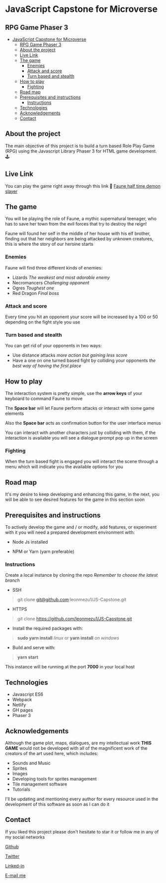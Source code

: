 # JavaScript Capstone for Microverse

## RPG Game Phaser 3

<!-- INDEX -->

- [JavaScript Capstone for Microverse](#javascript-capstone-for-microverse)
  - [RPG Game Phaser 3](#rpg-game-phaser-3)
  - [About the project](#about-the-project)
  - [Live Link](#live-link)
  - [The game](#the-game)
    - [Enemies](#enemies)
    - [Attack and score](#attack-and-score)
    - [Turn based and stealth](#turn-based-and-stealth)
  - [How to play](#how-to-play)
    - [Fighting](#fighting)
  - [Road map](#road-map)
  - [Prerequisites and instructions](#prerequisites-and-instructions)
    - [Instructions](#instructions)
  - [Technologies](#technologies)
  - [Acknowledgements](#acknowledgements)
  - [Contact](#contact)

<!-- ABOUT THE PROJECT -->

## About the project

The main objective of this project is to build a turn based Role Play Game (RPG) using the Javascript Library Phaser 3 for HTML game development. 🕹

## Live Link

You can play the game right away through this link 📎
[Faune half time demon slayer](https://faune.netlify.app/)

## The game

You will be playing the role of Faune, a mythic supernatural teenager, who has to save her town from the evil forces that try to destroy the reign!

Faune will found her self in the middle of her house with his elf brother, finding out that her neighbors are being attacked by unknown creatures, this is where the story of our heroine starts

### Enemies

Faune will find three different kinds of enemies:

- Lizards *The weakest and most adorable enemy*
- Necromancers *Challenging opponent*
- Ogres *Toughest one*
- Red Dragon *Final boss*

### Attack and score

Every time you hit an opponent your score will be increased by a 100 or 50 depending on the fight style you use

### Turn based and stealth

You can get rid of your opponents in two ways:

- Use distance attacks *more action but gaining less score*
- Have a one on one turned based fight by colliding your opponents *the best way of having the first place*

## How to play

The interaction system is pretty simple, use the **arrow keys** of your keyboard to command Faune to move

The **Space bar** will let Faune perform attacks or interact with some game elements

Also the **Space bar** acts as confirmation button for the user interface menus

You can interact with another characters just by colliding with them, if the interaction is available you will see a dialogue prompt pop up in the screen

### Fighting

When the turn based fight is engaged you will interact the scene through a menu which will indicate you the available options for you

## Road map

It's my desire to keep developing and enhancing this game, in the next, you will be able to see desired features for the game in this section soon

## Prerequisites and instructions

To actively develop the game and / or modify, add features, or experiment with it you will need a prepared development environment with:

- Node Js installed

- NPM or Yarn (yarn preferable)

### Instructions

Create a local instance by cloning the repo *Remember to choose the latest branch*

- SSH

> git clone git@github.com:leonmezu1/JS-Capstone.git

- HTTPS

> git clone <https://github.com/leonmezu1/JS-Capstone.git>

- Install the required packages with:

> **sudo yarn install** *linux* or **yarn install** *on windows*

- Build and serve with:

> **yarn start**

This instance will be running at the port **7000** in your local host

## Technologies

- Javascript ES6
- Webpack
- Netlify
- GH pages
- Phaser 3

## Acknowledgements

Although the game plot, maps, dialogues, are my intellectual work **THIS GAME** would not be developed with all of the magnificent work of the creators of the art used here, which includes:

- Sounds and Music
- Sprites
- Images
- Developing tools for sprites management
- Tile management software
- Tutorials

I'll be updating and mentioning every author for every resource used in the development of this software as soon as I can do it

## Contact

If you liked this project please don't hesitate to star it or follow me in any of my social networks

[Github](https://github.com/leonmezu1)

[Twitter](https://twitter.com/leonmezu)

[Linked-in](https://www.linkedin.com/in/leonardomezlob/)

[E-mail me](leo7xs@gmail.com)
